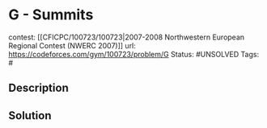 # G - Summits

contest: [[CFICPC/100723/100723|2007-2008 Northwestern European Regional Contest (NWERC 2007)]]
url: https://codeforces.com/gym/100723/problem/G
Status: #UNSOLVED
Tags: #

## Description

## Solution


